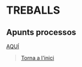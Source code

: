 # TREBALLS
## Apunts processos
[AQUÍ](https://github.com/rramonb-esliceu/rramonb-esliceu/tree/master/sistemes/processos)

> [Torna a l'inici](https://github.com/rramonb-esliceu/rramonb-esliceu/tree/main#readme)